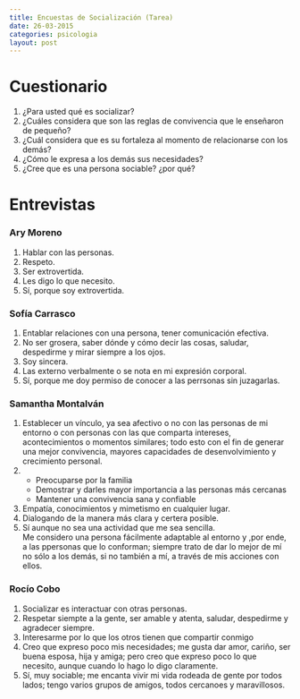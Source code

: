 ```yaml
---
title: Encuestas de Socialización (Tarea)
date: 26-03-2015
categories: psicologia
layout: post
---
```


# Cuestionario

1. ¿Para usted qué es socializar?
2. ¿Cuáles considera que son las reglas de convivencia que le enseñaron de pequeño?
3. ¿Cuál considera que es su fortaleza al momento de relacionarse con los demás?
4. ¿Cómo le expresa a los demás sus necesidades?
5. ¿Cree que es una persona sociable? ¿por qué?

# Entrevistas

### Ary Moreno

1. Hablar con las personas.
2. Respeto.
3. Ser extrovertida.
4. Les digo lo que necesito.
5. Sí, porque soy extrovertida.

### Sofía Carrasco

1. Entablar relaciones con una persona, tener comunicación efectiva.
2. No ser grosera, saber dónde y cómo decir las cosas, saludar, despedirme y mirar siempre a los ojos.
3. Soy sincera.
4. Las externo verbalmente o se nota en mi expresión corporal.
5. Sí, porque me doy permiso de conocer a las perrsonas sin juzagarlas.

### Samantha Montalván

1. Establecer un vínculo, ya sea afectivo o no con las personas de mi entorno o con personas con las que comparta intereses, acontecimientos o momentos similares; todo esto con el fin de generar una mejor convivencia, mayores capacidades de desenvolvimiento y crecimiento personal.
2.  * Preocuparse por la familia
    * Demostrar y darles mayor importancia a las personas más cercanas
    * Mantener una convivencia sana y confiable
3. Empatía, conocimientos y  mimetismo en cualquier lugar.
4. Dialogando de la manera más clara y certera posible.
5. Sí aunque no sea una actividad que me sea sencilla.<br>Me considero una persona fácilmente adaptable al entorno y ,por ende, a las ppersonas que lo conforman; siempre trato de dar lo mejor de mí no sólo a los demás, si no también a mí, a través de mis acciones con ellos.

### Rocío Cobo

1. Socializar es interactuar con otras personas.
2. Respetar siempte a la gente, ser amable y atenta, saludar, despedirme y agradecer siempre.
3. Interesarme por lo que los otros tienen que compartir conmigo
4. Creo que expreso poco mis necesidades; me gusta dar amor, cariño, ser  buena esposa, hija y amiga; pero creo que expreso poco lo que necesito, aunque cuando lo hago lo digo claramente.
5. Sí, muy sociable; me encanta vivir mi vida rodeada de gente por todos lados; tengo varios grupos de amigos, todos cercanoes y maravillosos.
